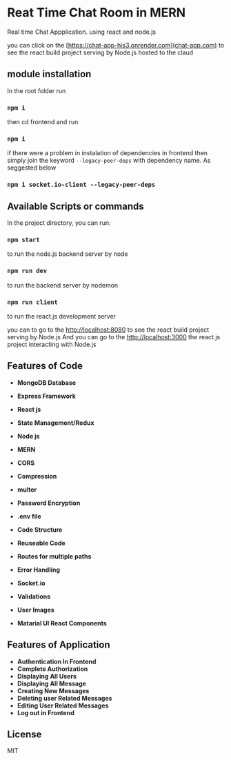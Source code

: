 # Reat Time Chat Room in MERN
Real time Chat Appplication. 
using react and node.js

you can click on the [https://chat-app-his3.onrender.com](chat-app.com) to see the react build project serving by Node.js hosted to the claud


## module installation
In the root folder run 
### `npm i`
then cd frontend and run
### `npm i`

if there were a problem in instalation of dependencies in frontend then simply join the keyword `--legacy-peer-deps` with dependency name. As seggested below
### `npm i socket.io-client --legacy-peer-deps`

## Available Scripts or commands
In the project directory, you can run:
### `npm start`
to run the node.js backend server by node
### `npm run dev`
to run the backend server by nodemon
### `npm run client`
to run the react.js development server

you can to go to the [http://localhost:8080](http://localhost:8080) to see the react build project serving by Node.js
And you can go to the [http://localhost:3000](http://localhost:3000) the react.js project interacting with Node.js


## Features of Code

- **MongoDB Database**
- **Express Framework**
- **React js**
- **State Management/Redux**
- **Node js**
- **MERN**

- **CORS**
- **Compression**
- **multer**
- **Password Encryption**
- **.env file**
- **Code Structure**
- **Reuseable Code**
- **Routes for multiple paths**
- **Error Handling**
- **Socket.io**
- **Validations**
- **User Images**
- **Matarial UI React Components**



## Features of Application

- **Authentication In Frontend**
- **Complete Authorization**
- **Displaying All Users**
- **Displaying All Message**
- **Creating New Messages**
- **Deleting user Related Messages**
- **Editing User Related Messages**
- **Log out in Frontend**


## License
 MIT
